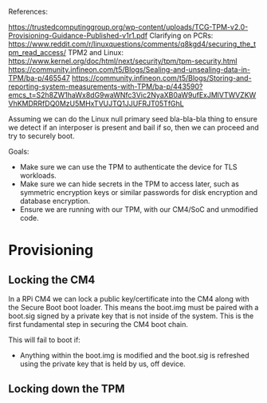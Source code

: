 References:

https://trustedcomputinggroup.org/wp-content/uploads/TCG-TPM-v2.0-Provisioning-Guidance-Published-v1r1.pdf
Clarifying on PCRs: https://www.reddit.com/r/linuxquestions/comments/q8kgd4/securing_the_tpm_read_access/
TPM2 and Linux: https://www.kernel.org/doc/html/next/security/tpm/tpm-security.html
https://community.infineon.com/t5/Blogs/Sealing-and-unsealing-data-in-TPM/ba-p/465547
https://community.infineon.com/t5/Blogs/Storing-and-reporting-system-measurements-with-TPM/ba-p/443590?emcs_t=S2h8ZW1haWx8dG9waWNfc3Vic2NyaXB0aW9ufExJMlVTWVZKWVhKMDRRfDQ0MzU5MHxTVUJTQ1JJUFRJT05TfGhL


Assuming we can do the Linux null primary seed bla-bla-bla thing to ensure we detect if an interposer is present and bail if so, then we can proceed and try to securely boot.

Goals:
- Make sure we can use the TPM to authenticate the device for TLS workloads.
- Make sure we can hide secrets in the TPM to access later, such as symmetric encryption keys or similar passwords for disk encryption and database encryption.
- Ensure we are running with our TPM, with our CM4/SoC and unmodified code.

# Provisioning

## Locking the CM4

In a RPi CM4 we can lock a public key/certificate into the CM4 along with the Secure Boot boot loader. This means the boot.img must be paired with a boot.sig signed by a private key that is not inside of the system. This is the first fundamental step in securing the CM4 boot chain.

This will fail to boot if:

- Anything within the boot.img is modified and the boot.sig is refreshed using the private key that is held by us, off device.

## Locking down the TPM

